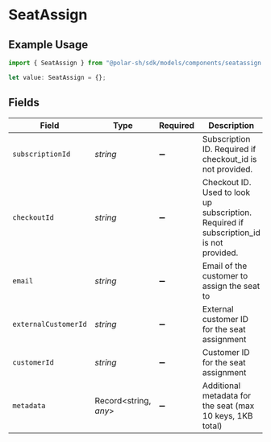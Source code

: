 # SeatAssign

## Example Usage

```typescript
import { SeatAssign } from "@polar-sh/sdk/models/components/seatassign.js";

let value: SeatAssign = {};
```

## Fields

| Field                                                                                   | Type                                                                                    | Required                                                                                | Description                                                                             |
| --------------------------------------------------------------------------------------- | --------------------------------------------------------------------------------------- | --------------------------------------------------------------------------------------- | --------------------------------------------------------------------------------------- |
| `subscriptionId`                                                                        | *string*                                                                                | :heavy_minus_sign:                                                                      | Subscription ID. Required if checkout_id is not provided.                               |
| `checkoutId`                                                                            | *string*                                                                                | :heavy_minus_sign:                                                                      | Checkout ID. Used to look up subscription. Required if subscription_id is not provided. |
| `email`                                                                                 | *string*                                                                                | :heavy_minus_sign:                                                                      | Email of the customer to assign the seat to                                             |
| `externalCustomerId`                                                                    | *string*                                                                                | :heavy_minus_sign:                                                                      | External customer ID for the seat assignment                                            |
| `customerId`                                                                            | *string*                                                                                | :heavy_minus_sign:                                                                      | Customer ID for the seat assignment                                                     |
| `metadata`                                                                              | Record<string, *any*>                                                                   | :heavy_minus_sign:                                                                      | Additional metadata for the seat (max 10 keys, 1KB total)                               |